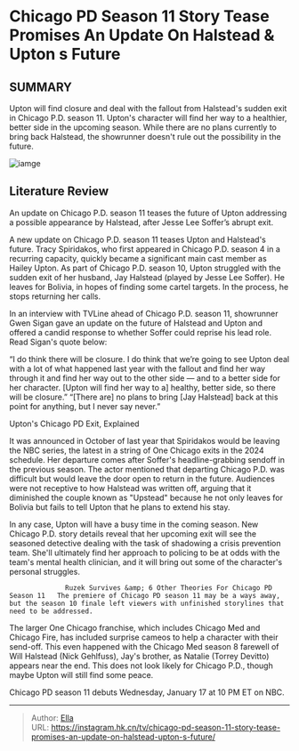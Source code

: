 # Chicago PD Season 11 Story Tease Promises An Update On Halstead &amp; Upton s Future


## SUMMARY 



  Upton will find closure and deal with the fallout from Halstead&#39;s sudden exit in Chicago P.D. season 11.   Upton&#39;s character will find her way to a healthier, better side in the upcoming season.   While there are no plans currently to bring back Halstead, the showrunner doesn&#39;t rule out the possibility in the future.  

![iamge](https://static1.srcdn.com/wordpress/wp-content/uploads/2024/01/upton-and-halstead-in-chicago-pd.jpg)

## Literature Review
An update on Chicago P.D. season 11 teases the future of Upton addressing a possible appearance by Halstead, after Jesse Lee Soffer’s abrupt exit.




A new update on Chicago P.D. season 11 teases Upton and Halstead&#39;s future. Tracy Spiridakos, who first appeared in Chicago P.D. season 4 in a recurring capacity, quickly became a significant main cast member as Hailey Upton. As part of Chicago P.D. season 10, Upton struggled with the sudden exit of her husband, Jay Halstead (played by Jesse Lee Soffer). He leaves for Bolivia, in hopes of finding some cartel targets. In the process, he stops returning her calls.




In an interview with TVLine ahead of Chicago P.D. season 11, showrunner Gwen Sigan gave an update on the future of Halstead and Upton and offered a candid response to whether Soffer could reprise his lead role. Read Sigan&#39;s quote below:


“I do think there will be closure. I do think that we’re going to see Upton deal with a lot of what happened last year with the fallout and find her way through it and find her way out to the other side — and to a better side for her character. [Upton will find her way to a] healthy, better side, so there will be closure.”
“[There are] no plans to bring [Jay Halstead] back at this point for anything, but I never say never.”



 Upton&#39;s Chicago PD Exit, Explained 
          

It was announced in October of last year that Spiridakos would be leaving the NBC series, the latest in a string of One Chicago exits in the 2024 schedule. Her departure comes after Soffer&#39;s headline-grabbing sendoff in the previous season. The actor mentioned that departing Chicago P.D. was difficult but would leave the door open to return in the future. Audiences were not receptive to how Halstead was written off, arguing that it diminished the couple known as &#34;Upstead&#34; because he not only leaves for Bolivia but fails to tell Upton that he plans to extend his stay.




In any case, Upton will have a busy time in the coming season. New Chicago P.D. story details reveal that her upcoming exit will see the seasoned detective dealing with the task of shadowing a crisis prevention team. She&#39;ll ultimately find her approach to policing to be at odds with the team&#39;s mental health clinician, and it will bring out some of the character&#39;s personal struggles.

                  Ruzek Survives &amp; 6 Other Theories For Chicago PD Season 11   The premiere of Chicago PD season 11 may be a ways away, but the season 10 finale left viewers with unfinished storylines that need to be addressed.    

The larger One Chicago franchise, which includes Chicago Med and Chicago Fire, has included surprise cameos to help a character with their send-off. This even happened with the Chicago Med season 8 farewell of Will Halstead (Nick Gehlfuss), Jay&#39;s brother, as Natalie (Torrey Devitto) appears near the end. This does not look likely for Chicago P.D., though maybe Upton will still find some peace.






Chicago PD season 11 debuts Wednesday, January 17 at 10 PM ET on NBC.






---

> Author: [Ella](https://instagram.hk.cn/)  
> URL: https://instagram.hk.cn/tv/chicago-pd-season-11-story-tease-promises-an-update-on-halstead-upton-s-future/  

